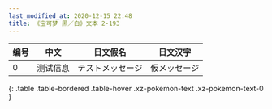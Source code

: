 ```yaml
---
last_modified_at: 2020-12-15 22:48
title: 《宝可梦 黑／白》文本 2-193
---
```

| 编号 | 中文 | 日文假名 | 日文汉字 |
| ---- | ---- | ---- | --- |
| 0 | 测试信息 | テストメッセージ | 仮メッセージ |
{: .table .table-bordered .table-hover .xz-pokemon-text .xz-pokemon-text-0 }